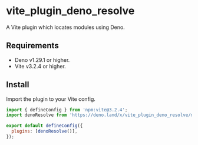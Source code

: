 # vite_plugin_deno_resolve

A Vite plugin which locates modules using Deno.

## Requirements

- Deno v1.29.1 or higher.
- Vite v3.2.4 or higher.

## Install

Import the plugin to your Vite config.

```js
import { defineConfig } from 'npm:vite@3.2.4';
import denoResolve from 'https://deno.land/x/vite_plugin_deno_resolve/mod.ts';

export default defineConfig({
  plugins: [denoResolve()],
});
```
